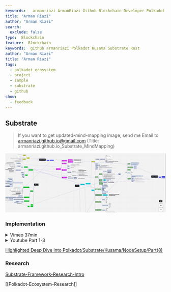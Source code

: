 ```yaml
---
keywords:   armanriazi ArmanRiazi Github Blockchain Developer Polkadot Kusama Substrate Rust
title: "Arman Riazi"
author: "Arman Riazi"
search:
  exclude: false
type:  Blockchain
feature:  Blockchain
keywords:  github armanriazi Polkadot Kusama Substrate Rust
author: "Arman Riazi"
title: "Arman Riazi"
tags:
  - polkadot_ecosystem
  - project
  - sample
  - substrate
  - github
show:
  - feedback
---
```



## Substrate

> If you want to get updated-mind-mapping image, send me Email to armanriazi.github.io@gmail.com 
> (Title: armanriazi.github.io_Substrate_MindMapping)

![Graph](../../assets/attachments/substrate-minmap.jpg)

### Implementation


<details>
<summary>Vimeo 37min</summary>
<div style="padding:56.25% 0 0 0;position:relative;"><iframe src="https://player.vimeo.com/video/883191398?badge=0&amp;autopause=0&amp;quality_selector=1&amp;player_id=0&amp;app_id=58479" frameborder="0" allow="autoplay; fullscreen; picture-in-picture" style="position:absolute;top:0;left:0;width:100%;height:100%;" title="Substrate-Rust-Smartcontract"></iframe></div><script src="https://player.vimeo.com/api/player.js"></script>
</details>

<details>
<summary>Youtube Part 1-3</summary>
<iframe width="900" height="506" src="https://www.youtube.com/embed/1GAxb4WvuSA" title="YouTube video player" frameborder="0" allow="accelerometer; autoplay; clipboard-write; encrypted-media; gyroscope; picture-in-picture" allowfullscreen></iframe>
<iframe width="900" height="506" src="https://www.youtube.com/embed/s1pJ0hip9s4" title="YouTube video player" frameborder="0" allow="accelerometer; autoplay; clipboard-write; encrypted-media; gyroscope; picture-in-picture" allowfullscreen></iframe>
<iframe width="900" height="506" src="https://www.youtube.com/embed/BjrLAb5ZFEs" title="YouTube video player" frameborder="0" allow="accelerometer; autoplay; clipboard-write; encrypted-media; gyroscope; picture-in-picture" allowfullscreen></iframe>
</details>

[Highlighted Deep Dive Into Polkadot/Substrate/Kusama/NodeSetup/Part(8)](substrate-polka-kus/substrate-setup-research-intro.md)

### Research

[Substrate-Framework-Research-Intro](substrate-polka-kus/substrate-framework-research-intro.md)

[[Polkadot-Ecosystem-Research]]

